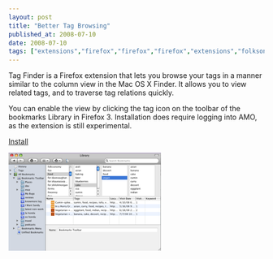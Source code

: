```yaml
---
layout: post
title: "Better Tag Browsing"
published_at: 2008-07-10
date: 2008-07-10
tags: ["extensions","firefox","firefox","firefox","extensions","folksonomy","mozilla","mozilla","tagging","tags"]
---
```


Tag Finder is a Firefox extension that lets you browse your tags in a manner similar to the column view in the Mac OS X Finder. It allows you to view related tags, and to traverse tag relations quickly.

You can enable the view by clicking the tag icon on the toolbar of the bookmarks Library in Firefox 3. Installation does require logging into AMO, as the extension is still experimental.

[Install](https://addons.mozilla.org/en-US/firefox/addon/8056 "Install Tag Finder")

[![](picture-6.png)](http://autonome.files.wordpress.com/2008/07/picture-6.png)